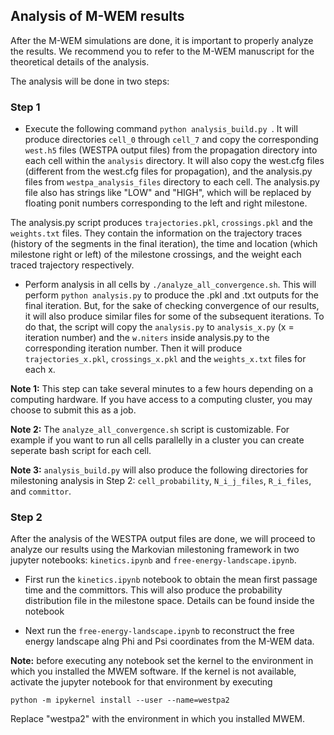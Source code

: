 ## Analysis of M-WEM results ##

After the M-WEM simulations are done, it is important to properly analyze the results. We recommend you to refer to the M-WEM manuscript for the theoretical details of the analysis. 

The analysis will be done in two steps:

### Step 1 ###

* Execute the following command ```python analysis_build.py ```. It will produce directories ```cell_0``` through ```cell_7``` and copy the corresponding ```west.h5``` files (WESTPA output files) from the propagation directory into each cell within the ```analysis``` directory. It will also copy the west.cfg files (different from the west.cfg files for propagation), and the analysis.py files from ```westpa_analysis_files``` directory to each cell. The analysis.py file also has strings like "LOW" and "HIGH", which will be replaced by floating ponit numbers corresponding to the left and right milestone.

The analysis.py script produces ```trajectories.pkl```, ```crossings.pkl``` and the ```weights.txt``` files. They contain the information on the trajectory traces (history of the segments in the final iteration), the time and location (which milestone right or left) of the milestone crossings, and the weight each traced trajectory respectively.  

* Perform analysis in all cells by ```./analyze_all_convergence.sh```. This will perform ```python analysis.py``` to produce the .pkl and .txt outputs for the final iteration. But, for the sake of checking convergence of our results, it will also produce similar files for some of the subsequent iterations. To do that, the script will copy the ```analysis.py``` to ```analysis_x.py``` (x = iteration number) and the ```w.niters``` inside analysis.py to the corresponding iteration number. Then it will produce ```trajectories_x.pkl```, ```crossings_x.pkl``` and the ```weights_x.txt``` files for each x.

**Note 1:** This step can take several minutes to a few hours depending on a computing hardware. If you have access to a computing cluster, you may choose to submit this as a job.

**Note 2:** The ```analyze_all_convergence.sh``` script is customizable. For example if you want to run all cells parallelly in a cluster you can create seperate bash script for each cell.

**Note 3:** ```analysis_build.py``` will also produce the following directories for milestoning analysis in Step 2: ```cell_probability```, ```N_i_j_files```, ```R_i_files```, and ```committor```. 
### Step 2 ###

After the analysis of the WESTPA output files are done, we will proceed to analyze our results using the Markovian milestoning framework in two jupyter notebooks: ```kinetics.ipynb``` and ```free-energy-landscape.ipynb```. 

* First run the ```kinetics.ipynb``` notebook to obtain the mean first passage time and the committors. This will also produce the probability distribution file in the milestone space. Details can be found inside the notebook

* Next run the ```free-energy-landscape.ipynb``` to reconstruct the free energy landscape alng Phi and Psi coordinates from the M-WEM data.

**Note:** before executing any notebook set the kernel to the environment in which you installed the MWEM software. If the kernel is not available, activate the jupyter notebook for that environment by executing 

```python -m ipykernel install --user --name=westpa2```

Replace "westpa2" with the environment in which you installed MWEM.
